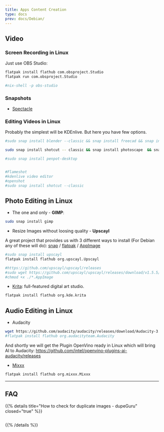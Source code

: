 ```yaml
---
title: Apps Content Creation
type: docs
prev: docs/Debian/
---
```



## Video

### Screen Recording in Linux

Just use OBS Studio:

```sh
flatpak install flathub com.obsproject.Studio
flatpak run com.obsproject.Studio

#nix-shell -p obs-studio
```

### Snapshots

* [Spectacle](https://github.com/KDE/spectacle) 


### Editing Videos in Linux

Probably the simplest will be KDEnlive. But here you have few options.
<!-- 
https://www.youtube.com/watch?v=EHnAV6fObGI -->

```sh
#sudo snap install blender --classic && snap install freecad && snap install openscad && snap install cura-slicer 

sudo snap install shotcut -- classic && snap install photoscape  && snap install inkscape

#sudo snap install penpot-desktop


#Flameshot
#kdenlive video editor
#openshot
#sudo snap install shotcut --classic
```

<!-- {{% details title="Private Android with LineageOS" closed="true" %}}

> SUpported devices list: <https://wiki.lineageos.org/devices/>

{{% /details %}} 
https://gist.githubusercontent.com/JAlcocerT/197667ec5ec0da53e78eb58c4253a73f/raw/d1fe2b51e68fe35b4301c50979e10c1ac18fae9c/Z_design.sh -->


## Photo Editing in Linux

* The one and only - **GIMP**:

```sh
sudo snap install gimp
```

* Resize Images without loosing quality - **Upscayl**

A great project that provides us with 3 different ways to install (For Debian any of these will do): [snap](https://jalcocert.github.io/Linux/docs/debian/linux_installing_apps/#snap) / [flatpak](https://jalcocert.github.io/Linux/docs/debian/linux_installing_apps/#flatpak) / [AppImage](https://jalcocert.github.io/Linux/docs/debian/linux_installing_apps/#ui)

```sh
#sudo snap install upscayl
flatpak install flathub org.upscayl.Upscayl

#https://github.com/upscayl/upscayl/releases
#sudo wget https://github.com/upscayl/upscayl/releases/download/v1.5.5/Upscayl-1.5.5.AppImage
#chmod +x ./*.AppImage
```

* [Krita](https://krita.org/en/): full-featured digital art studio.

```sh
flatpak install flathub org.kde.krita
```

## Audio Editing in Linux

* Audacity

```sh
wget https://github.com/audacity/audacity/releases/download/Audacity-3.4.2/audacity-linux-3.4.2-x64.AppImage
#flatpak install flathub org.audacityteam.Audacity
```

And shortly we will get the Plugin OpenVino ready in Linux which will bring AI to Audacity: https://github.com/intel/openvino-plugins-ai-audacity/releases

* [Mixxx](https://flathub.org/apps/org.mixxx.Mixxx)

```sh
flatpak install flathub org.mixxx.Mixxx
```


---

## FAQ

{{% details title="How to check for duplicate images - dupeGuru" closed="true" %}}

```sh
```

{{% /details %}} 